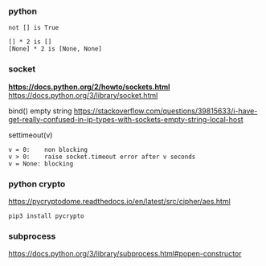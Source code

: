 ### python
`not [] is True`

```
[] * 2 is []
[None] * 2 is [None, None]
```

### socket
**https://docs.python.org/2/howto/sockets.html**
https://docs.python.org/3/library/socket.html

bind() empty string
https://stackoverflow.com/questions/39815633/i-have-get-really-confused-in-ip-types-with-sockets-empty-string-local-host

settimeout(v)
```
v = 0:    non blocking
v > 0:    raise socket.timeout error after v seconds
v = None: blocking
```

### python crypto
https://pycryptodome.readthedocs.io/en/latest/src/cipher/aes.html

`pip3 install pycrypto`

### subprocess
https://docs.python.org/3/library/subprocess.html#popen-constructor
